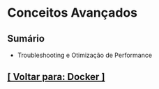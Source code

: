 # Conceitos Avançados

## Sumário

- Troubleshooting e Otimização de Performance

## [[ Voltar para: Docker ]](../docker.md#conceitos-avancados)